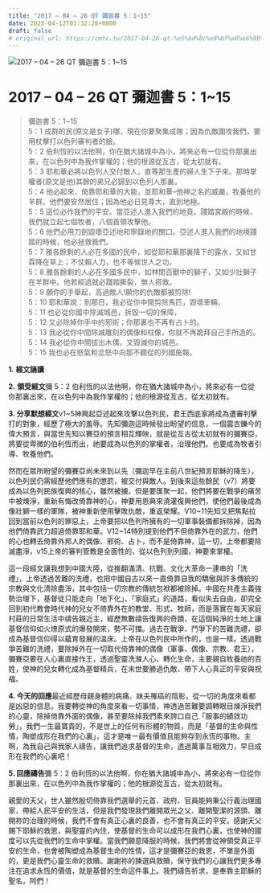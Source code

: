```yaml
---
title: "2017 – 04 – 26 QT 彌迦書 5：1~15"
date: 2025-04-12T01:32:26+0800
draft: false
# original_url: https://cmtc.tw/2017-04-26-qt-%e5%bd%8c%e8%bf%a6%e6%9b%b8-5%ef%bc%9a115
---
```


![2017 – 04 – 26 QT 彌迦書 5：1\~15](/images/qt.jpg   "2017 – 04 – 26 QT 彌迦書 5：1\~15")

# 2017 – 04 – 26 QT 彌迦書 5：1\~15

> 彌迦書 5：1\~15  
> 5：1 成群的民(原文是女子)哪，現在你要聚集成隊；因為仇敵圍攻我們，要用杖擊打以色列審判者的臉。  
> 5：2 伯利恆的以法他啊，你在猶大諸城中為小，將來必有一位從你那裏出來，在以色列中為我作掌權的；他的根源從亙古，從太初就有。  
> 5：3 耶和華必將以色列人交付敵人，直等那生產的婦人生下子來。那時掌權者(原文是他)其餘的弟兄必歸到以色列人那裏。  
> 5：4 他必起來，倚靠耶和華的大能，並耶和華–他神之名的威嚴，牧養他的羊群。他們要安然居住；因為他必日見尊大，直到地極。  
> 5：5 這位必作我們的平安。當亞述人進入我們的地竟，踐踏宮殿的時候，我們就立起七個牧者，八個首領攻擊他。  
> 5：6 他們必用刀劍毀壞亞述地和寧錄地的關口。亞述人進入我們的地境踐踏的時候，他必拯救我們。  
> 5：7 雅各餘剩的人必在多國的民中，如從耶和華那裏降下的露水，又如甘霖降在草上；不仗賴人力，也不等候世人之功。  
> 5：8 雅各餘剩的人必在多國多民中，如林間百獸中的獅子，又如少壯獅子在羊群中。他若經過就必踐踏撕裂，無人搭救。  
> 5：9 願你的手舉起，高過敵人!願你的仇敵都被剪除!  
> 5：10 耶和華說：到那日，我必從你中間剪除馬匹，毀壞車輛，  
> 5：11 也必從你國中除滅城邑，拆毀一切的保障，  
> 5：12 又必除掉你手中的邪術；你那裏也不再有占卜的。  
> 5：13 我必從你中間除滅雕刻的偶像和柱像，你就不再跪拜自己手所造的。  
> 5：14 我必從你中間拔出木偶，又毀滅你的城邑。  
> 5：15 我也必在怒氣和忿怒中向那不聽從的列國施報。

**1.** **經文誦讀**

**2.** **領受經文**彌 5：2 伯利恆的以法他啊，你在猶大諸城中為小，將來必有一位從你那裏出來，在以色列中為我作掌權的；他的根源從亙古，從太初就有。

**3. 分享默想經文**v1\~5神興起亞述起來攻擊以色列民，君王西底家將成為遭審判擊打的對象，經歷了極大的羞辱。先知彌迦這時候發出盼望的信息，一個震古鑠今的偉大預言，與當世先知以賽亞的預言相互輝映，就是從亙古從太初就有的彌賽亞，將要從卑微的伯利恆而出，祂要成為以色列的掌權者，治理他們。也要成為牧者引導、牧養他們。

然而在眾所盼望的彌賽亞尚未來到以先（彌迦早在主前八世紀預言耶穌的降生），以色列民仍需經歷他們應有的懲罰，被交付與敵人。到後來這些餘民（v7）將要成為以色列民族復興的核心，雖然被擄，但是要匯聚一起，他們將要在戰爭的痛苦中被煉淨，重新有悔改倚靠神的心，神要用恩典來澆灌復興他們，使他們最後成為像壯獅一樣的軍隊，被神重新使用擊敗仇敵，重返榮耀。V10\~11先知又把焦點拉回到當前以色列的罪惡上，上帝要把以色列所擁有的一切軍事裝備都拆除掉，因為他們倚靠武力超過倚靠耶和華。V12\~14特別提到他們不但倚靠外在的武力，他們的心也轉去倚靠外邦人的偶像、邪術、占卜，而不是倚靠神，這一切，上帝都要除滅盡淨，v15上帝的審判管教是全面性的，從以色列到列國，神要來掌權。

這一段經文讓我想到中國大陸，從推翻滿清、抗戰、文化大革命一連串的「洗禮」，上帝透過苦難的洗禮，也把中國自古以來一直倚靠自我的驕傲與許多傳統的宗教與文化清除盡淨，其中包括一切宗教的傳統包袱都被除掉。中國在共產主義強勢治理下，基督徒只能走向「地下化」、「家庭式」的道路，看似失去自由，卻完全回到初代教會時代神的兒女不倚靠外在的教堂、形式、牧師，而是落實在每天家庭村莊的日常生活中禱告親近主，經歷無數禱告復興的奇蹟，在這個純淨的土地上讓基督信仰如火燎原式的爆發開來，勢不可擋。過去在戰爭、鬥爭下的苦難洗禮，卻成為基督信仰得以蘊育發展的溫床。上帝在以色列民中所作的，也是一樣。透過戰爭苦難的洗禮，要除掉外在一切取代倚靠神的偶像（軍事、偶像、宗教、君王），彌賽亞要在人心裏直接作王，透過聖靈洗滌人心、轉化生命，主要親自牧養祂的百姓，使神的兒女轉化成為基督精兵，在末世要勝過仇敵、帶下人心真正的平安與祝福。

**4. 今天的回應**最近經歷母親身體的病痛、妹夫罹癌的陰影，從一切的角度來看都是凶惡的信息。我要轉從神的角度來看一切事情，神透過苦難要調轉眼目煉淨我們的心靈，除掉倚靠外面的偶像，甚至要除掉我們素來誇口自己「服事的績效功勞」，我們一生最寶貴的，不是世上的任何有形體的物質，而是「基督的生命與性情，陶塑成形在我們的心裏」，這才是唯一最有價值且能夠存到永恆的事物。主啊，為我自己與我家人禱告，讓我們追求基督的生命，透過萬事互相效力，早日成形在我們的心裏吧！

**5. 回應禱告**彌 5：2 伯利恆的以法他啊，你在猶大諸城中為小，將來必有一位從你那裏出來，在以色列中為我作掌權的；他的根源從亙古，從太初就有。

親愛的天父，世人雖然殷切倚靠我們選舉的元首、政府、官員能夠秉公行義治理國家，帶給人民平安的生活，但是我們發現我們離開眾光之父、離開聖潔的源頭、離開祢的治理的時候，我們不會有真正心裏的良善，也不會有真正的平安。感謝天父賜下耶穌的救恩，與聖靈的內住，使基督的生命可以成形在我們心裏，也使神的國度可以先從我們的生命中掌權。當我們願意降服的時候，我們將會從神領受真正平安的生命，也會被陶塑成為基督生命的性情，這才是彌賽亞的救恩，不單是外面的，更是我們心靈生命的救贖。謝謝祢的揀選與救贖，保守我們的心讓我們更多專注在追求永恆的價值，就是基督的生命這件事上。我們禱告祈求，是奉靠主耶穌的聖名，阿們！